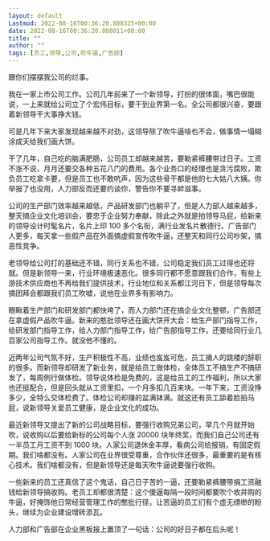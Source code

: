 ```yaml
---
layout: default
Lastmod: 2022-08-16T00:36:20.808325+00:00
date: 2022-08-16T00:36:20.808011+00:00
title: ""
author: ""
tags: [员工,领导,公司,吹牛逼,广告部]
---
```


跟你们摆摆我公司的烂事。

我在一家上市公司工作。公司几年前来了一个新领导，打扮的很体面，嘴巴很能说，一上来就给公司立了个宏伟目标，要干到业界第一名。全公司都很兴奋，要跟着新领导干大事挣大钱。

可是几年下来大家发现越来越不对劲，这领导除了吹牛逼啥也不会，做事情一塌糊涂成天给我们画大饼。

干了几年，自己吃的脑满肥肠，公司员工却越来越苦，要勒紧裤腰带过日子。工资不涨不说，月月还要交各种五花八门的费用。各个业务口的经理也是贪污腐败，欺负员工吃拿卡要，但是员工也不敢吭声，因为这些骨干都是他的七大姑八大姨。你举报了也没用，人力部反而还要约谈你，警告你不要寻衅滋事。

公司的生产部门效率越来越低，产品研发部门也躺平了，但是人力部人越来越多，整天搞企业文化培训会，要忠于企业努力奉献，除此之外就是拍领导马屁，给新来的领导设计时髦名片，名片上印 100 多个名衔，满行业发名片散德行。广告部门人更多，每天拿一些假产品在外面搞虚假宣传吹牛逼，还整天和同行公司吵架，搞恶性竞争。

老领导给公司打的基础还不错，同行关系也不错，公司稳定我们员工过得也还将就。但是新领导一来，行业环境极速恶化。很多同行都不愿意跟我们合作，有些上游技术供应商也不再给我们提供技术，行业地位和关系都江河日下，但是领导每次搞团拜会都跟我们员工吹嘘，说他在业界多有影响力。

眼瞅着生产部门和研发部门都快垮了，而人力部门还在搞企业文化整顿，广告部还在拿虚假产品吹牛逼。新来的憨批领导还在画大饼开大会：给生产部门指导工作，给研发部门指导工作，给人力部门指导工作，给广告部指导工作，还要给同行业几百家公司指导工作。就没他不懂的。

近两年公司气氛不好，生产积极性不高，业绩也岌岌可危，员工捅人的跳楼的辞职的很多。而新领导却研发了新业务，就是给员工做体检，全体员工不搞生产不搞研发了，每周例行做体检。领导说体检是免费的，这是给员工的工作福利，所以大家也还挺配合，但是回头就从工资里扣，一个月多扣几百来块。一年下来，工资没挣多少，全特么交体检费了。体检公司却赚的盆满钵满。就这还有员工舔着脸拍马屁，说新领导关爱员工健康，是企业文化的成功。

最近新领导又提出了新的公司战略目标，要强行收购兄弟公司，早几个月就开始吹，说收购以后要给新标的公司每个人涨 20000 块年终奖，而我们自己公司还有一半员工月工资不到 1000 块。人家公司退休金丰厚，看病公司给报销，有固定假期。我们啥都没有。人家公司在业界很受尊重，合作伙伴还很多，最重要的是有核心技术。我们啥都没有，但是新领导还是每天吹牛逼说要强行收购。

一些新来的员工还真信了这个鬼话，自己日子苦的一逼，还要勒紧裤腰带捐工资融钱给新领导搞收购。老员工却都很清楚：这个傻逼每隔一段时间都要吹个收并购的牛逼，好掩饰他日常经营管理工作的憨批行径，让苦逼的员工们有个虚无缥缈的盼头，继续为企业建设增砖添瓦。

人力部和广告部在企业黑板报上置顶了一句话：公司的好日子都在后头呢！


